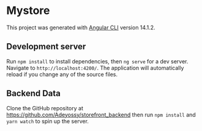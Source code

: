 # Mystore
This project was generated with [Angular CLI](https://github.com/angular/angular-cli) version 14.1.2.

## Development server
Run `npm install` to install dependencies, then `ng serve` for a dev server. Navigate to `http://localhost:4200/`. The application will automatically reload if you change any of the source files.

## Backend Data
Clone the GitHub repository at https://github.com/Adeyossy/storefront_backend then run `npm install` and `yarn watch` to spin up the server.

